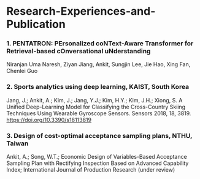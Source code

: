 # Research-Experiences-and-Publication

### 1. PENTATRON: PErsonalized coNText-Aware Transformer for Retrieval-based cOnversational uNderstanding
Niranjan Uma Naresh, Ziyan Jiang, Ankit, Sungjin Lee, Jie Hao, Xing Fan, Chenlei Guo


### 2. Sports analytics using deep learning, KAIST, South Korea

Jang, J.; Ankit, A.; Kim, J.; Jang, Y.J.; Kim, H.Y.; Kim, J.H.; Xiong, S. A Unified Deep-Learning Model for Classifying the Cross-Country Skiing Techniques Using Wearable Gyroscope Sensors. Sensors 2018, 18, 3819. https://doi.org/10.3390/s18113819


### 3. Design of cost-optimal acceptance sampling plans, NTHU, Taiwan
Ankit, A.; Song, W.T.; Economic Design of Variables-Based Acceptance Sampling Plan with Rectifying Inspection Based on Advanced Capability Index; International Journal of Production Research (under review)
